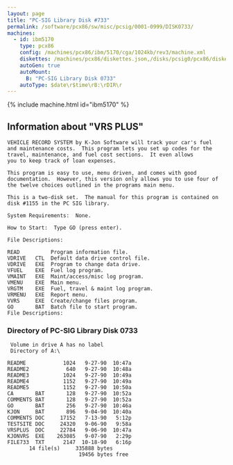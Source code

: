 ```yaml
---
layout: page
title: "PC-SIG Library Disk #733"
permalink: /software/pcx86/sw/misc/pcsig/0001-0999/DISK0733/
machines:
  - id: ibm5170
    type: pcx86
    config: /machines/pcx86/ibm/5170/cga/1024kb/rev3/machine.xml
    diskettes: /machines/pcx86/diskettes.json,/disks/pcsig0/pcx86/diskettes.json
    autoGen: true
    autoMount:
      B: "PC-SIG Library Disk 0733"
    autoType: $date\r$time\rB:\rDIR\r
---
```


{% include machine.html id="ibm5170" %}

## Information about "VRS PLUS"

    VEHICLE RECORD SYSTEM by K-Jon Software will track your car's fuel
    and maintenance costs.  This program lets you set up codes for the
    travel, maintenance, and fuel cost sections.  It even allows
    you to keep track of loan expenses.
    
    This program is easy to use, menu driven, and comes with good
    documentation.  However, this version only allows you to use four of
    the twelve choices outlined in the programs main menu.
    
    This is a two-disk set.  The manual for this program is contained on
    disk #1155 in the PC SIG library.
    
    System Requirements:  None.
    
    How to Start:  Type GO (press enter).
    
    File Descriptions:
    
    READ          Program information file.
    VDRIVE   CTL  Default data drive control file.
    VDRIVE   EXE  Program to change data drive.
    VFUEL    EXE  Fuel log program.
    VMAINT   EXE  Maint/access/misc log program.
    VMENU    EXE  Main menu.
    VRGTM    EXE  Fuel, travel & maint log program.
    VRMENU   EXE  Report menu.
    VVRS     EXE  Create/change files program.
    GO       BAT  Batch file to start program.
    File Descriptions:

### Directory of PC-SIG Library Disk 0733

     Volume in drive A has no label
     Directory of A:\

    README            1024   9-27-90  10:47a
    README2            640   9-27-90  10:48a
    README3           1024   9-27-90  10:49a
    README4           1152   9-27-90  10:49a
    README5           1152   9-27-90  10:50a
    CA       BAT       128   9-27-90  10:52a
    COMMENTS BAT       128   9-27-90  10:52a
    GO       BAT       256   9-27-90  10:46a
    KJON     BAT       896   9-04-90  10:40a
    COMMENTS DOC     17152   7-13-90   5:12p
    TESTSITE DOC     24320   9-06-90   9:58a
    VRSPLUS  DOC     22784   9-06-90  10:47a
    KJONVRS  EXE    263085   9-07-90   2:29p
    FILE733  TXT      2147  10-18-90   6:16p
           14 file(s)     335888 bytes
                           19456 bytes free
